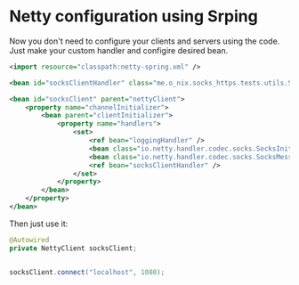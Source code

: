 # Netty configuration using Srping

Now you don't need to configure your clients and servers using the code.
Just make your custom handler and configire desired bean.

```xml
<import resource="classpath:netty-spring.xml" />

<bean id="socksClientHandler" class="me.o_nix.socks_https.tests.utils.SocksClientHandler" />

<bean id="socksClient" parent="nettyClient">
    <property name="channelInitializer">
        <bean parent="clientInitializer">
            <property name="handlers">
                <set>
                    <ref bean="loggingHandler" />
                    <bean class="io.netty.handler.codec.socks.SocksInitResponseDecoder" />
                    <bean class="io.netty.handler.codec.socks.SocksMessageEncoder" />
                    <ref bean="socksClientHandler" />
                </set>
            </property>
        </bean>
    </property>
</bean>
```

Then just use it:

```java
@Autowired
private NettyClient socksClient;
```
```java

socksClient.connect("localhost", 1080);
```
